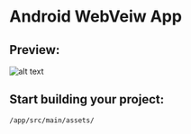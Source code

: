 # Android WebVeiw App
<h2>Preview:</h2>

![alt text](https://imgur.com/QMGbK2K.gif)

<h2>Start building your project:</h2>

    /app/src/main/assets/
